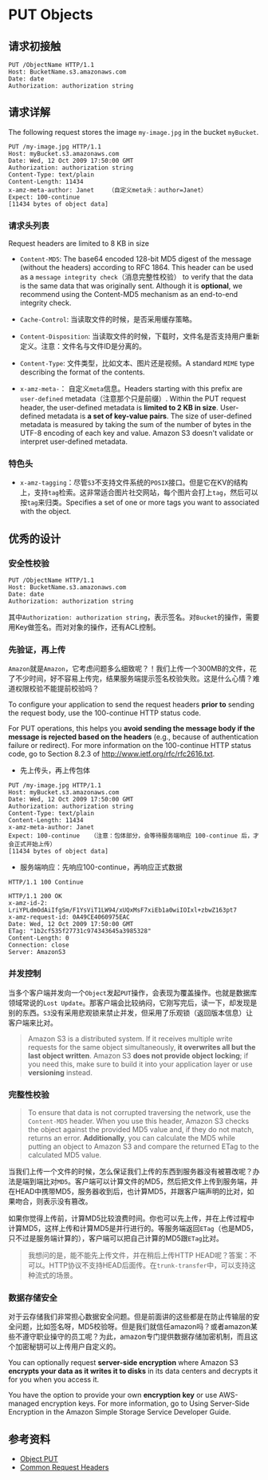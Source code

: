 # PUT Objects

## 请求初接触

``` http
PUT /ObjectName HTTP/1.1
Host: BucketName.s3.amazonaws.com
Date: date
Authorization: authorization string
```


## 请求详解

The following request stores the image ``my-image.jpg`` in the bucket ``myBucket``.

``` http
PUT /my-image.jpg HTTP/1.1
Host: myBucket.s3.amazonaws.com
Date: Wed, 12 Oct 2009 17:50:00 GMT
Authorization: authorization string
Content-Type: text/plain
Content-Length: 11434
x-amz-meta-author: Janet    （自定义meta头：author=Janet）
Expect: 100-continue
[11434 bytes of object data]
```

### 请求头列表

Request headers are limited to 8 KB in size

- ``Content-MD5``: The base64 encoded 128-bit MD5 digest of the message (without the headers) according to RFC 1864. This header can be used as a ``message integrity check``（消息完整性校验） to verify that the data is the same data that was originally sent. Although it is **optional**, we recommend using the Content-MD5 mechanism as an end-to-end integrity check.

- ``Cache-Control``: 当读取文件的时候，是否采用缓存策略。
- ``Content-Disposition``: 当读取文件的时候，下载时，文件名是否支持用户重新定义。注意：文件名与文件ID是分离的。
- ``Content-Type``: 文件类型，比如文本、图片还是视频。A standard ``MIME`` type describing the format of the contents.

- ``x-amz-meta-``： 自定义``meta``信息。Headers starting with this prefix are ``user-defined`` metadata（注意那个只是前缀）. Within the PUT request header, the user-defined metadata is **limited to 2 KB in size**. User-defined metadata is **a set of key-value pairs**. The size of user-defined metadata is measured by taking the sum of the number of bytes in the UTF-8 encoding of each key and value. Amazon S3 doesn't validate or interpret user-defined metadata.

### 特色头

- ``x-amz-tagging``：尽管``S3``不支持文件系统的``POSIX``接口。但是它在KV的结构上，支持``tag``检索。这非常适合图片社交网站，每个图片会打上``tag``，然后可以按``tag``来归类。Specifies a set of one or more tags you want to associated with the object.

## 优秀的设计

### 安全性校验

``` http
PUT /ObjectName HTTP/1.1
Host: BucketName.s3.amazonaws.com
Date: date
Authorization: authorization string
```

其中``Authorization: authorization string``，表示签名。对``Bucket``的操作，需要用Key做签名。而对对象的操作，还有ACL控制。

### 先验证，再上传

``Amazon``就是``Amazon``，它考虑问题多么细致呢？！我们上传一个300MB的文件，花了不少时间，好不容易上传完，结果服务端提示签名校验失败。这是什么心情？难道权限校验不能提前校验吗？

To configure your application to send the request headers **prior to** sending the request body, use the 100-continue HTTP status code.

For PUT operations, this helps you **avoid sending the message body if the message is rejected based on the headers** (e.g., because of authentication failure or redirect). For more information on the 100-continue HTTP status code, go to Section 8.2.3 of http://www.ietf.org/rfc/rfc2616.txt.


- 先上传头，再上传包体

``` http
PUT /my-image.jpg HTTP/1.1
Host: myBucket.s3.amazonaws.com
Date: Wed, 12 Oct 2009 17:50:00 GMT
Authorization: authorization string
Content-Type: text/plain
Content-Length: 11434
x-amz-meta-author: Janet
Expect: 100-continue   （注意：包体部分，会等待服务端响应 100-continue 后，才会正式开始上传）
[11434 bytes of object data]
```

- 服务端响应：先响应100-continue，再响应正式数据

``` http
HTTP/1.1 100 Continue

HTTP/1.1 200 OK
x-amz-id-2: LriYPLdmOdAiIfgSm/F1YsViT1LW94/xUQxMsF7xiEb1a0wiIOIxl+zbwZ163pt7
x-amz-request-id: 0A49CE4060975EAC
Date: Wed, 12 Oct 2009 17:50:00 GMT
ETag: "1b2cf535f27731c974343645a3985328"
Content-Length: 0
Connection: close
Server: AmazonS3
```


### 并发控制

当多个客户端并发向一个``Object``发起``PUT``操作，会表现为覆盖操作。也就是数据库领域常说的``Lost Update``。那客户端会比较纳闷，它刚写完后，读一下，却发现是别的东西。``S3``没有采用悲观锁来禁止并发，但采用了乐观锁（返回版本信息）让客户端来比对。

>Amazon S3 is a distributed system. If it receives multiple write requests for the same object simultaneously, **it overwrites all but the last object written**. Amazon S3 **does not provide object locking**; if you need this, make sure to build it into your application layer or use **versioning** instead.

### 完整性校验

>To ensure that data is not corrupted traversing the network, use the ``Content-MD5`` header. When you use this header, Amazon S3 checks the object against the provided MD5 value and, if they do not match, returns an error. **Additionally**, you can calculate the MD5 while putting an object to Amazon S3 and compare the returned ETag to the calculated MD5 value.

当我们上传一个文件的时候，怎么保证我们上传的东西到服务器没有被篡改呢？办法是端到端比对``MD5``。客户端可以计算文件的MD5，然后把文件上传到服务端，并在HEAD中携带MD5，服务器收到后，也计算MD5，并跟客户端声明的比对，如果吻合，则表示没有篡改。

如果你觉得上传前，计算MD5比较浪费时间。你也可以先上传，并在上传过程中计算MD5，这样上传和计算MD5是并行进行的。等服务端返回``ETag``（也是MD5，只不过是服务端计算的），客户端可以把自己计算的MD5跟``ETag``比对。

>我想问的是，能不能先上传文件，并在稍后上传HTTP HEAD呢？答案：不可以。HTTP协议不支持HEAD后面传。在``trunk-transfer``中，可以支持这种流式的场景。

### 数据存储安全

对于云存储我们非常担心数据安全问题。但是前面讲的这些都是在防止传输层的安全问题，比如签名呀，MD5校验呀。但是我们就信任amazon吗？或者amazon某些不遵守职业操守的员工呢？为此，amazon专门提供数据存储加密机制，而且这个加密秘钥可以上传用户自定义的。

You can optionally request **server-side encryption** where Amazon S3 **encrypts your data as it writes it to disks** in its data centers and decrypts it for you when you access it.

You have the option to provide your own **encryption key** or use AWS-managed encryption keys. For more information, go to Using Server-Side Encryption in the Amazon Simple Storage Service Developer Guide.



## 参考资料

- [Object PUT](http://docs.aws.amazon.com/AmazonS3/latest/API/RESTObjectPUT.html)
- [Common Request Headers](http://docs.aws.amazon.com/AmazonS3/latest/API/RESTCommonRequestHeaders.html)
